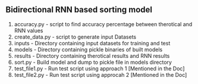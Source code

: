 Bidirectional RNN based sorting model
-----------------------------------
1. accuracy.py - script to find accuracy percentage between therotical and RNN values
2. create_data.py - script to generate input Datasets
3. inputs - Directory containing input datasets for training and test  
4. models - Directory containing pickle binaries of built models
5. results - Directory containing therotical results and RNN results
6. sort.py - Build model and dump to pickle file in models directory
7. test_file1.py - Run test script using approach 1 [Mentioned in the Doc]
8. test_file2.py - Run test script using approcah 2 [Mentioned in the Doc]                 